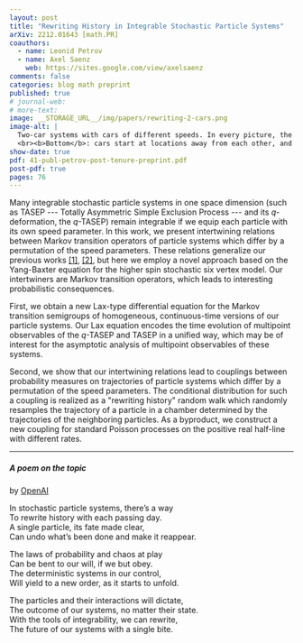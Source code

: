 ```yaml
---
layout: post
title: "Rewriting History in Integrable Stochastic Particle Systems"
arXiv: 2212.01643 [math.PR]
coauthors:
  - name: Leonid Petrov
  - name: Axel Saenz
    web: https://sites.google.com/view/axelsaenz
comments: false
categories: blog math preprint
published: true
# journal-web: 
# more-text:
image: __STORAGE_URL__/img/papers/rewriting-2-cars.png
image-alt: |
  Two-car systems with cars of different speeds. In every picture, the blue and the yellow trajectories are of the faster and the slower cars, respectively. <br><b>Top</b>: cars start at neighboring locations, and the trajectory of the second car, $x_2(t)$, is the same in distribution. 
  <br><b>Bottom</b>: cars start at locations away from each other, and the distributions of the trajectories of the second car are different in the left and the central pictures. However, when we randomize the initial condition, the distribution of the second car in the slow-fast system with the randomized initial condition is the same as in the fast-slow system on the left.
show-date: true
pdf: 41-publ-petrov-post-tenure-preprint.pdf
post-pdf: true
pages: 76
---
```


Many integrable stochastic particle systems in one space dimension (such as TASEP --- Totally Asymmetric Simple Exclusion Process --- and its $q$-deformation, the $q$-TASEP) remain integrable if we equip each particle with its own speed parameter. In this work, we present intertwining relations between Markov transition operators of particle systems which differ by a permutation of the speed parameters. These relations generalize our previous works [[1]]({{site.url}}/2019/07/backwards_TASEP/), [[2]]({{site.url}}/2019/12/symm_IPS/), but here we employ a novel approach based on the Yang-Baxter equation for the higher spin stochastic six vertex model. Our intertwiners are Markov transition operators, which leads to interesting probabilistic consequences.

First, we obtain a new Lax-type differential equation for the Markov transition semigroups of homogeneous, continuous-time versions of our particle systems. Our Lax equation encodes the time evolution of multipoint observables of the $q$-TASEP and TASEP in a unified way, which may be of interest for the asymptotic analysis of multipoint observables of these systems.

Second, we show that our intertwining relations lead to couplings between probability measures on trajectories of particle systems which differ by a permutation of the speed parameters. The conditional distribution for such a coupling is realized as a "rewriting history" random walk which randomly resamples the trajectory of a particle in a chamber determined by the trajectories of the neighboring particles. As a byproduct, we construct a new coupling for standard Poisson processes on the positive real half-line with different rates.



---

##### A poem on the topic 

by [OpenAI](https://beta.openai.com/playground)

<p class="mt-4">In stochastic particle systems, there’s a way<br>
To rewrite history with each passing day.<br>
A single particle, its fate made clear,<br>
Can undo what’s been done and make it reappear.<br>
</p>
<p>
The laws of probability and chaos at play<br>
Can be bent to our will, if we but obey.<br>
The deterministic systems in our control,<br>
Will yield to a new order, as it starts to unfold.<br>
</p>
<p class="mb-5">
The particles and their interactions will dictate,<br>
The outcome of our systems, no matter their state.<br>
With the tools of integrability, we can rewrite,<br>
The future of our systems with a single bite.<br>
</p>

